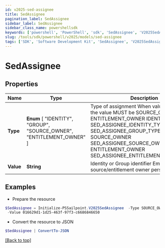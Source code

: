 ```yaml
---
id: v2025-sed-assignee
title: SedAssignee
pagination_label: SedAssignee
sidebar_label: SedAssignee
sidebar_class_name: powershellsdk
keywords: ['powershell', 'PowerShell', 'sdk', 'SedAssignee', 'V2025SedAssignee'] 
slug: /tools/sdk/powershell/v2025/models/sed-assignee
tags: ['SDK', 'Software Development Kit', 'SedAssignee', 'V2025SedAssignee']
---
```



# SedAssignee

## Properties

Name | Type | Description | Notes
------------ | ------------- | ------------- | -------------
**Type** |  **Enum** [  "IDENTITY",    "GROUP",    "SOURCE_OWNER",    "ENTITLEMENT_OWNER" ] | Type of assignment When value is PERSONA, the value MUST be SOURCE_OWNER or ENTITLEMENT_OWNER IDENTITY SED_ASSIGNEE_IDENTITY_TYPE GROUP SED_ASSIGNEE_GROUP_TYPE SOURCE_OWNER SED_ASSIGNEE_SOURCE_OWNER_TYPE ENTITLEMENT_OWNER SED_ASSIGNEE_ENTITLEMENT_OWNER_TYPE | [required]
**Value** | **String** | Identity or Group identifier Empty when using source/entitlement owner personas | [optional] 

## Examples

- Prepare the resource
```powershell
$SedAssignee = Initialize-PSSailpoint.V2025SedAssignee  -Type SOURCE_OWNER `
 -Value 016629d1-1d25-463f-97f3-c6686846650
```

- Convert the resource to JSON
```powershell
$SedAssignee | ConvertTo-JSON
```


[[Back to top]](#) 

